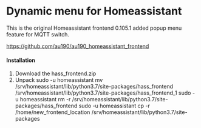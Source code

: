 # Dynamic menu for Homeassistant

This is the original Homeassistant frontend 0.105.1 added popup menu feature for MQTT switch.

https://github.com/au190/au190_homeassistant_frontend

#### Installation
1. Download the hass_frontend.zip
2. Unpack
sudo -u homeassistant mv /srv/homeassistant/lib/python3.7/site-packages/hass_frontend /srv/homeassistant/lib/python3.7/site-packages/hass_frontend_1
sudo -u homeassistant rm -r /srv/homeassistant/lib/python3.7/site-packages/hass_frontend
sudo -u homeassistant cp -r /home/new_frontend_location /srv/homeassistant/lib/python3.7/site-packages

